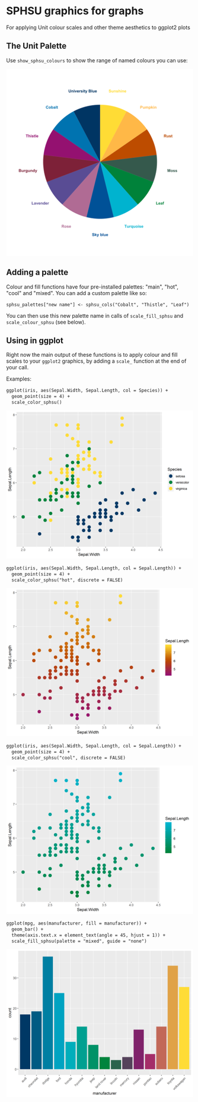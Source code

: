 # SPHSU graphics for graphs
For applying Unit colour scales and other theme aesthetics to ggplot2 plots

## The Unit Palette

Use `show_sphsu_colours` to show the range of named colours you can use:

![SPHSU colour scheme](sphsu_palette.png)

## Adding a palette

Colour and fill functions have four pre-installed palettes: "main", "hot", "cool" and "mixed". You can add a custom palette like so:

```
sphsu_palettes["new name"] <- sphsu_cols("Cobalt", "Thistle", "Leaf")
```

You can then use this new palette name in calls of `scale_fill_sphsu` and `scale_colour_sphsu` (see below).

## Using in ggplot

Right now the main output of these functions is to apply colour and fill scales to your `ggplot2` graphics, by adding a `scale_` function at the end of your call.

Examples:

```
ggplot(iris, aes(Sepal.Width, Sepal.Length, col = Species)) +
  geom_point(size = 4) +
  scale_color_sphsu()
```

!['mixed' colour scale, discrete](graph1.png)

```
ggplot(iris, aes(Sepal.Width, Sepal.Length, col = Sepal.Length)) +
  geom_point(size = 4) +
  scale_color_sphsu("hot", discrete = FALSE)
```

!['hot' colour scale, continuous](graph2.png)

```
ggplot(iris, aes(Sepal.Width, Sepal.Length, col = Sepal.Length)) +
  geom_point(size = 4) +
  scale_color_sphsu("cool", discrete = FALSE)
```

!['cool' colour scale, continuous](graph3.png)

```
ggplot(mpg, aes(manufacturer, fill = manufacturer)) +
  geom_bar() +
  theme(axis.text.x = element_text(angle = 45, hjust = 1)) +
  scale_fill_sphsu(palette = "mixed", guide = "none")
```

!['mixed' colour scale, discrete](graph4.png)
